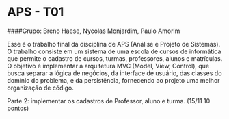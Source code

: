 # APS - T01

####Grupo: Breno Haese, Nycolas Monjardim, Paulo Amorim

Esse é o trabalho final da disciplina de APS (Análise e Projeto de Sistemas).
O trabalho consiste em um sistema de uma escola de cursos de informática que
permite o cadastro de cursos, turmas, professores, alunos e matrículas.
O objetivo é implementar a arquitetura MVC (Model, View, Control), que busca
separar a lógica de negócios, da interface de usuário, das classes do domínio
do problema, e da persistência, fornecendo ao projeto uma melhor organização de código.

Parte 2: implementar os cadastros de Professor, aluno e turma. (15/11 10 pontos)
